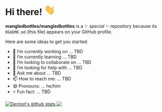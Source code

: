 # Hi there! <img src="/wave.gif" width="35px">

**mangledbottles/mangledbottles** is a ✨ _special_ ✨ repository because its `README.md` (this file) appears on your GitHub profile.

Here are some ideas to get you started:

- 🔭 I’m currently working on ... TBD
- 🌱 I’m currently learning ... TBD
- 👯 I’m looking to collaborate on ... TBD
- 🤔 I’m looking for help with ... TBD
- 💬 Ask me about ... TBD
- 📫 How to reach me: ... TBD
- 😄 Pronouns: ... he/him
- ⚡ Fun fact: ... TBD

<a href="https://github.com/mangledbottles?tab=repositories">
  <img align="center" src="https://github-readme-stats.vercel.app/api?username=mangledbottles&show_icons=true" alt="Dermot's github stats" />
</a>
<a href="https://github.com/mangledbottles?tab=repositories">
  <img align="center" src="https://github-readme-stats.anuraghazra1.vercel.app/api/top-langs/?username=mangledbottles&layout=compact" />
</a>
